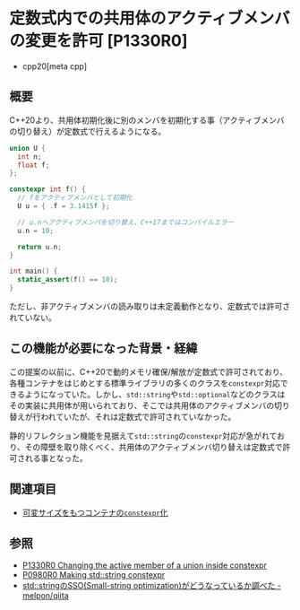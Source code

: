 # 定数式内での共用体のアクティブメンバの変更を許可 [P1330R0]
* cpp20[meta cpp]

## 概要

C++20より、共用体初期化後に別のメンバを初期化する事（アクティブメンバの切り替え）が定数式で行えるようになる。

```cpp example
union U {
  int n;
  float f;
};

constexpr int f() {
  // fをアクティブメンバとして初期化
  U u = { .f = 3.1415f };

  // u.nへアクティブメンバを切り替え、C++17まではコンパイルエラー
  u.n = 10;  

  return u.n;
}

int main() {
  static_assert(f() == 10);
}
```

ただし、非アクティブメンバの読み取りは未定義動作となり、定数式では許可されていない。

## この機能が必要になった背景・経緯

この提案の以前に、C++20で動的メモリ確保/解放が定数式で許可されており、各種コンテナをはじめとする標準ライブラリの多くのクラスを`constexpr`対応できるようになっていた。しかし、`std::string`や`std::optional`などのクラスはその実装に共用体が用いられており、そこでは共用体のアクティブメンバの切り替えが行われていたが、それは定数式で許可されていなかった。

静的リフレクション機能を見据えて`std::string`の`constexpr`対応が急がれており、その障壁を取り除くべく、共用体のアクティブメンバ切り替えは定数式で許可される事となった。

## 関連項目

- [可変サイズをもつコンテナの`constexpr`化](more_constexpr_containers.md)

## 参照

- [P1330R0 Changing the active member of a union inside constexpr](http://www.open-std.org/jtc1/sc22/wg21/docs/papers/2018/p1330r0.pdf)
- [P0980R0 Making std::string constexpr](http://www.open-std.org/jtc1/sc22/wg21/docs/papers/2019/p0980r1.pdf)
- [std::stringのSSO(Small-string optimization)がどうなっているか調べた - melpon/qiita](https://github.com/melpon/qiita/tree/master/items/stdstringのSSO(Small-string%20optimization)がどうなっているか調べた)
